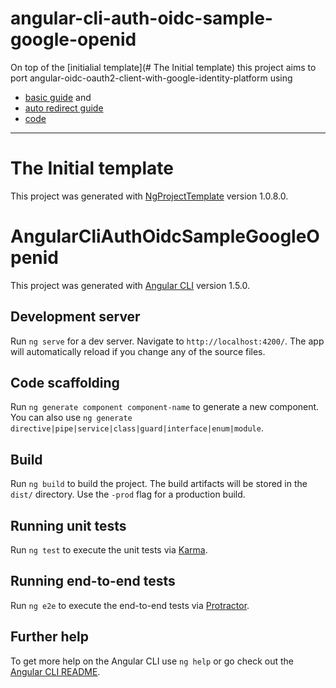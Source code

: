 # angular-cli-auth-oidc-sample-google-openid

On top of the [initialial template](# The Initial template) this project aims to port angular-oidc-oauth2-client-with-google-identity-platform using

* [basic guide](https://damienbod.com/2017/06/16/angular-oidc-oauth2-client-with-google-identity-platform/) and
* [auto redirect guide](https://damienbod.com/2017/09/26/auto-redirect-to-an-sts-server-in-an-angular-app-using-oidc-implicit-flow/)
* [code](https://github.com/damienbod/angular-auth-oidc-sample-google-openid)

--------------------------------
# The Initial template

This project was generated with [NgProjectTemplate](https://github.com/andfomin/NgProjectTemplate) version 1.0.8.0.

# AngularCliAuthOidcSampleGoogleOpenid

This project was generated with [Angular CLI](https://github.com/angular/angular-cli) version 1.5.0.

## Development server

Run `ng serve` for a dev server. Navigate to `http://localhost:4200/`. The app will automatically reload if you change any of the source files.

## Code scaffolding

Run `ng generate component component-name` to generate a new component. You can also use `ng generate directive|pipe|service|class|guard|interface|enum|module`.

## Build

Run `ng build` to build the project. The build artifacts will be stored in the `dist/` directory. Use the `-prod` flag for a production build.

## Running unit tests

Run `ng test` to execute the unit tests via [Karma](https://karma-runner.github.io).

## Running end-to-end tests

Run `ng e2e` to execute the end-to-end tests via [Protractor](http://www.protractortest.org/).

## Further help

To get more help on the Angular CLI use `ng help` or go check out the [Angular CLI README](https://github.com/angular/angular-cli/blob/master/README.md).

